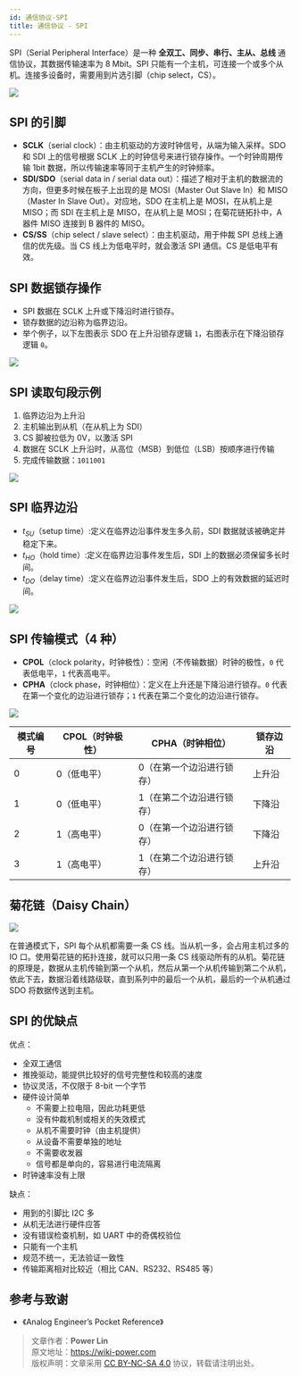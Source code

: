 ```yaml
---
id: 通信协议-SPI
title: 通信协议 - SPI
---
```


SPI（Serial Peripheral Interface）是一种 **全双工、同步、串行、主从、总线** 通信协议，其数据传输速率为 8 Mbit。SPI 只能有一个主机，可连接一个或多个从机。连接多设备时，需要用到片选引脚（chip select，CS）。

![](https://wiki-media-1253965369.cos.ap-guangzhou.myqcloud.com/img/20210911095950.png)

## SPI 的引脚

- **SCLK**（serial clock）：由主机驱动的方波时钟信号，从端为输入采样。SDO 和 SDI 上的信号根据 SCLK 上的时钟信号来进行锁存操作。一个时钟周期传输 1bit 数据，所以传输速率等同于主机产生的时钟频率。
- **SDI/SDO**（serial data in / serial data out）：描述了相对于主机的数据流的方向，但更多时候在板子上出现的是 MOSI（Master Out Slave In）和 MISO（Master In Slave Out）。对应地，SDO 在主机上是 MOSI，在从机上是 MISO；而 SDI 在主机上是 MISO，在从机上是 MOSI；在菊花链拓扑中，A 器件 MISO 连接到 B 器件的 MISO。
- **CS/SS**（chip select / slave select）：由主机驱动，用于仲裁 SPI 总线上通信的优先级。当 CS 线上为低电平时，就会激活 SPI 通信。CS 是低电平有效。

## SPI 数据锁存操作

- SPI 数据在 SCLK 上升或下降沿时进行锁存。
- 锁存数据的边沿称为临界边沿。
- 举个例子，以下左图表示 SDO 在上升沿锁存逻辑 `1`，右图表示在下降沿锁存逻辑 `0`。

![](https://wiki-media-1253965369.cos.ap-guangzhou.myqcloud.com/img/20211026151750.png)

## SPI 读取句段示例

1. 临界边沿为上升沿
2. 主机输出到从机（在从机上为 SDI）
3. CS 脚被拉低为 0V，以激活 SPI
4. 数据在 SCLK 上升沿时，从高位（MSB）到低位（LSB）按顺序进行传输
5. 完成传输数据：`1011001`

![](https://wiki-media-1253965369.cos.ap-guangzhou.myqcloud.com/img/20211026152228.png)

## SPI 临界边沿

- $t_{SU}$（setup time）:定义在临界边沿事件发生多久前，SDI 数据就该被确定并稳定下来。
- $t_{HO}$（hold time）:定义在临界边沿事件发生后，SDI 上的数据必须保留多长时间。
- $t_{DO}$（delay time）:定义在临界边沿事件发生后，SDO 上的有效数据的延迟时间。

![](https://wiki-media-1253965369.cos.ap-guangzhou.myqcloud.com/img/20211026160940.png)

## SPI 传输模式（4 种）

- **CPOL**（clock polarity，时钟极性）：空闲（不传输数据）时钟的极性，`0` 代表低电平，`1` 代表高电平。
- **CPHA**（clock phase，时钟相位）：定义在上升还是下降沿进行锁存。`0` 代表在第一个变化的边沿进行锁存；`1` 代表在第二个变化的边沿进行锁存。

![](https://wiki-media-1253965369.cos.ap-guangzhou.myqcloud.com/img/20211026162028.png)

| 模式编号 | CPOL（时钟极性） | CPHA（时钟相位）          | 锁存边沿 |
| -------- | ---------------- | ------------------------- | -------- |
| 0        | 0（低电平）      | 0（在第一个边沿进行锁存） | 上升沿   |
| 1        | 0（低电平）      | 1（在第二个边沿进行锁存） | 下降沿   |
| 2        | 1（高电平）      | 0（在第一个边沿进行锁存） | 下降沿   |
| 3        | 1（高电平）      | 1（在第二个边沿进行锁存） | 上升沿   |

## 菊花链（Daisy Chain）

![](https://wiki-media-1253965369.cos.ap-guangzhou.myqcloud.com/img/20211026164011.png)

在普通模式下，SPI 每个从机都需要一条 CS 线。当从机一多，会占用主机过多的 IO 口。使用菊花链的拓扑连接，就可以只用一条 CS 线驱动所有的从机。菊花链的原理是，数据从主机传输到第一个从机，然后从第一个从机传输到第二个从机，依此下去，数据沿着线路级联，直到系列中的最后一个从机，最后的一个从机通过 SDO 将数据传送到主机。

## SPI 的优缺点

优点：

- 全双工通信
- 推挽驱动，能提供比较好的信号完整性和较高的速度
- 协议灵活，不仅限于 8-bit 一个字节
- 硬件设计简单
  - 不需要上拉电阻，因此功耗更低
  - 没有仲裁机制或相关的失效模式
  - 从机不需要时钟（由主机提供）
  - 从设备不需要单独的地址
  - 不需要收发器
  - 信号都是单向的，容易进行电流隔离
- 时钟速率没有上限

缺点：

- 用到的引脚比 I2C 多
- 从机无法进行硬件应答
- 没有错误检查机制，如 UART 中的奇偶校验位
- 只能有一个主机
- 规范不统一，无法验证一致性
- 传输距离相对比较近（相比 CAN、RS232、RS485 等）

## 参考与致谢

- 《Analog Engineer’s Pocket Reference》

> 文章作者：**Power Lin**  
> 原文地址：<https://wiki-power.com>  
> 版权声明：文章采用 [CC BY-NC-SA 4.0](https://creativecommons.org/licenses/by/4.0/deed.zh) 协议，转载请注明出处。

